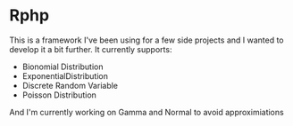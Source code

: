 # Rphp
This is a framework I've been using for a few side projects and I wanted to develop it a bit further. It currently supports:
<ul>
<li>Bionomial Distribution</li>
<li>ExponentialDistribution</li>
<li>Discrete Random Variable</li>
<li>Poisson Distribution</li>
</ul>
And I'm currently working on Gamma and Normal to avoid approximiations
